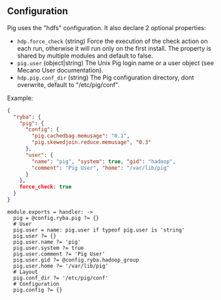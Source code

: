 
## Configuration

Pig uses the "hdfs" configuration. It also declare 2 optional properties:

*   `hdp.force_check` (string)
    Force the execution of the check action on each run, otherwise it will
    run only on the first install. The property is shared by multiple
    modules and default to false.
*   `pig.user` (object|string)
    The Unix Pig login name or a user object (see Mecano User documentation).
*   `hdp.pig.conf_dir` (string)
    The Pig configuration directory, dont overwrite, default to "/etc/pig/conf".

Example:

```json
{
  "ryba": {
    "pig": {
      "config": {
        "pig.cachedbag.memusage": "0.1",
        "pig.skewedjoin.reduce.memusage", "0.3"
      },
      "user": {
        "name": "pig", "system": true, "gid": "hadoop",
        "comment": "Pig User", "home": "/var/lib/pig"
      }
    },
    force_check: true
  }
}
```

    module.exports = handler: ->
      pig = @config.ryba.pig ?= {}
      # User
      pig.user = name: pig.user if typeof pig.user is 'string'
      pig.user ?= {}
      pig.user.name ?= 'pig'
      pig.user.system ?= true
      pig.user.comment ?= 'Pig User'
      pig.user.gid ?= @config.ryba.hadoop_group
      pig.user.home ?= '/var/lib/pig'
      # Layout
      pig.conf_dir ?= '/etc/pig/conf'
      # Configuration
      pig.config ?= {}
